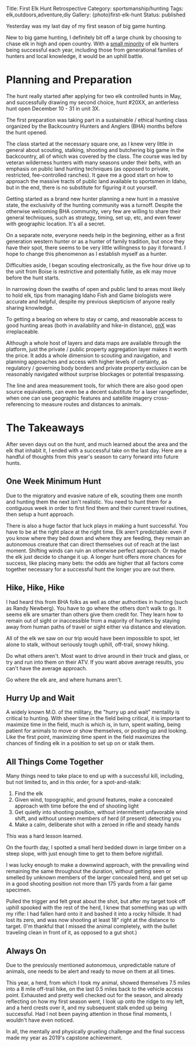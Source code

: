 Title: First Elk Hunt Retrospective
Category: sportsmanship/hunting
Tags: elk,outdoors,adventure,diy
Gallery: {photo}first-elk-hunt
Status: published

Yesterday was my last day of my first season of big game hunting. 

New to big game hunting, I definitely bit off a large chunk by choosing to chase elk in high and open country. With a [small minority](https://idfg.idaho.gov/ifwis/huntplanner/stats/?season=controlled&game=elk&yr=2018) of elk hunters being successful each year, including those from generational families of hunters and local knowledge, it would be an uphill battle. 

# Planning and Preparation

The hunt really started after applying for two elk controlled hunts in May, and successfully drawing my second choice, hunt #20XX, an antlerless hunt open December 10 - 31 in unit 3X. 

The first preparation was taking part in a sustainable / ethical hunting class organized by the Backcountry Hunters and Anglers (BHA) months before the hunt opened.

The class started at the necessary square one, as I knew very little in general about scouting, stalking, shooting and butchering big game in the backcountry, all of which was covered by the class. The course was led by veteran wilderness hunters with many seasons under their belts, with an emphasis on public land hunting techniques (as opposed to private, restricted, fee-controlled ranches). It gave me a good start on how to approach the massive tracts of public land available to sportsmen in Idaho, but in the end, there is no substitute for figuring it out yourself.
  
Getting started as a brand new hunter planning a new hunt in a massive state, the exclusivity of the hunting community was a turnoff. Despite the otherwise welcoming BHA community, very few are willing to share their general techniques, such as strategy, timing, set up, etc, and even fewer with geographic location. It's all a secret. 

On a separate note, everyone needs help in the beginning, either as a first generation western hunter or as a hunter of family tradition, but once they have their spot, there seems to be very little willingness to pay it forward. I hope to change this phenomenon as I establish myself as a hunter. 

Difficulties aside, I began scouting electronically, as the five hour drive up to the unit from Boise is restrictive and potentially futile, as elk may move before the hunt starts. 

In narrowing down the swaths of open and public land to areas most likely to hold elk, tips from managing Idaho Fish and Game biologists were accurate and helpful, despite my previous skepticism of anyone really sharing knowledge.

To getting a bearing on where to stay or camp, and reasonable access to good hunting areas (both in availability and hike-in distance), [onX](https://onxmaps.com) was irreplaceable.

Although a whole host of layers and data maps are available through the platform, just the private / public property aggregation layer makes it worth the price. It adds a whole dimension to scouting and navigation, and planning approaches and access with higher levels of certainty, as regulatory / governing body borders and private property exclusion can be reasonably navigated without surprise blockages or potential trespassing. 

The line and area measurement tools, for which there are also good open source equivalents, can even be a decent substitute for a laser rangefinder, when one can use geographic features and satellite imagery cross-referencing to measure routes and distances to animals. 

# The Takeaways

After seven days out on the hunt, and much learned about the area and the elk that inhabit it, I ended with a successful take on the last day. Here are a handful of thoughts from this year's season to carry forward into future hunts.

## One Week Minimum Hunt

Due to the migratory and evasive nature of elk, scouting them one month and hunting them the next isn't realistic. You need to hunt them for a contiguous week in order to first find them and their current travel routines, then setup a hunt approach. 

There is also a huge factor that luck plays in making a hunt successful. You have to be at the right place at the right time. Elk aren't predictable: even if you know where they bed down and where they are feeding, they remain an autonomous creature that can direct themselves out of reach at the last moment. Shifting winds can ruin an otherwise perfect approach. Or maybe the elk just decide to change it up. A longer hunt offers more chances for success, like placing many bets: the odds are higher that all factors come together necessary for a successful hunt the longer you are out there. 

## Hike, Hike, Hike
 
I had heard this from BHA folks as well as other authorities in hunting (such as Randy Newberg). You have to go where the others don't walk to go. It seems elk are smarter than others give them credit for. They learn how to remain out of sight or inaccessible from a majority of hunters by staying away from human paths of travel or sight either via distance and elevation. 

All of the elk we saw on our trip would have been impossible to spot, let alone to stalk, without seriously tough uphill, off-trail, snowy hiking. 

Do what others aren't. Most want to drive around in their truck and glass, or try and run into them on their ATV. If you want above average results, you can't have the average approach.

Go where the elk are, and where humans aren't. 

## Hurry Up and Wait

A widely known M.O. of the military, the "hurry up and wait" mentality is critical to hunting. With sheer time in the field being critical, it is important to maximize time in the field, much is which is, in turn, spent waiting, being patient for animals to move or show themselves, or posting up and looking. Like the first point, maximizing time spent in the field maximizes the chances of finding elk in a position to set up on or stalk them.

## All Things Come Together

Many things need to take place to end up with a successful kill, including, but not limited to, and in this order, for a spot-and-stalk:

1. Find the elk
2. Given wind, topographic, and ground features, make a concealed approach with time before the end of shooting light
3. Get quietly into shooting position, without intermittent unfavorable wind shift, and without unseen members of herd (if present) detecting you
4. Make a calm, deliberate shot with a zeroed in rifle and steady hands

This was a hard lesson learned. 

On the fourth day, I spotted a small herd bedded down in large timber on a steep slope, with just enough time to get to them before nightfall. 

I was lucky enough to make a downwind approach, with the prevailing wind remaining the same throughout the duration, without getting seen or smelled by unknown members of the larger concealed herd, and get set up in a good shooting position not more than 175 yards from a fair game specimen. 

Pulled the trigger and felt great about the shot, but after my target took off uphill spooked with the rest of the herd, I knew that something was up with my rifle: I had fallen hard onto it and bashed it into a rocky hillside. It had lost its zero, and was now shooting at least 18" right at the distance to target. (I'm thankful that I missed the animal completely, with the bullet traveling clean in front of it, as opposed to a gut shot.)

## Always On

Due to the previously mentioned autonomous, unpredictable nature of animals, one needs to be alert and ready to move on them at all times. 

This year, a herd, from which I took my animal, showed themselves 7.5 miles into a 8 mile off-trail hike, on the last 0.5 miles back to the vehicle access point. Exhausted and pretty well checked out for the season, and already reflecting on how my first season went, I look up onto the ridge to my left, and a herd crests over it, and my subsequent stalk ended up being successful. Had I not been paying attention in those final moments, I wouldn't have even noticed. 

In all, the mentally and physically grueling challenge and the final success made my year as 2019's capstone achievement.  



 












